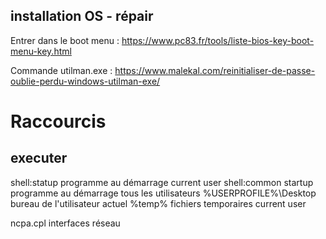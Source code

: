 ## installation OS - répair
Entrer dans le boot menu : https://www.pc83.fr/tools/liste-bios-key-boot-menu-key.html

Commande utilman.exe :  https://www.malekal.com/reinitialiser-de-passe-oublie-perdu-windows-utilman-exe/

# Raccourcis
## executer
shell:statup                  programme au démarrage    current user
shell:common startup          programme au démarrage    tous les utilisateurs
%USERPROFILE%\Desktop         bureau de l'utilisateur actuel
%temp%                        fichiers temporaires current user

ncpa.cpl                      interfaces réseau

